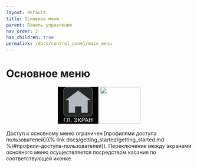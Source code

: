 ```yaml
---
layout: default
title: Основное меню
parent: Панель управления
nav_order: 2
has_children: true
permalink: /docs/control_panel/main_menu
---
```


# Основное меню

<p align="center">
  <a href="/gk_manual/docs/control_panel/main_screen.html"><img src="../../assets/icons/menus/m_gl_ekran_label.png" width="110" height="100" border="0"></a>
  <a href="/gk_manual/docs/control_panel/devices.html"><img src="../../assets/icons/menus/m_ustroistva_label.png" width="110" height="100" border="0"></a>
</p>

Доступ к основному меню ограничен [профилями доступа пользователей]({% link docs/getting_started/getting_started.md %}#профили-доступа-пользователей)). Переключение между экранами основного меню осуществляется посредством касания по соответствующей иконке.

